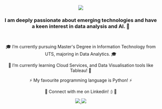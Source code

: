 <h1 align="center">
    <img src="https://readme-typing-svg.herokuapp.com/?font=Righteous&size=35&center=true&vCenter=true&width=500&height=70&duration=5000&lines=Welcome+on+my+github!+👋;+I'm+Mateusz+Wichtowski!;" />
</h1>

<h3 align="center">I am deeply passionate about emerging technologies and have a keen interest in
data analysis and AI. 🤖 </h3>

<br/>

<div align="center">
 
🎓 I’m currently pursuing Master's Degree in Information Technology from UTS, majoring in Data Analytics. 🎓
 
🌱 I’m currently learning Cloud Services, and Data Visualisation tools like Tableau! 🌱

⚡ My favourite programming language is Python! ⚡

💬 Connect with me on Linkedin! :) 💬

 </div>
 
<div align="center"> 
  <a href="mailto:matiimov@gmail.com?">
    <img src="https://img.shields.io/badge/Gmail-333333?style=for-the-badge&logo=gmail&logoColor=red" />
  </a>
  <a href="https://www.linkedin.com/in/matiimov/" target="_blank">
    <img src="https://img.shields.io/badge/LinkedIn-0077B5?style=for-the-badge&logo=linkedin&logoColor=white" target="_blank" />
  </a>
</div>
